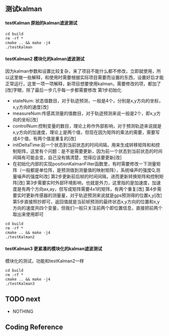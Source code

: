 ## 测试kalman
#### testKalman 原始的kalman滤波测试
```
cd build
rm -rf *
cmake .. && make -j4
./testKalman
```

#### testKalman2 模块化的kalman滤波测试
因为kalman参数和设置比较复杂，来了项目不能什么都不修改，立即就使用，所以这里做一些解释，和使用时需要根据实际项目需要而设置的东西，设置好后才能正常运行，这里一项一项解释，新项目想要使用kalman，需要修改的项，都加了[改]字眼，除了最后一步几乎每一步都需要修改
第1步初始化
+ stateNum: 状态值数目，对于轨迹预测，一般是4个，分别是x,y方向的坐标，x,y方向的速度[改]
+ measureNum:传感其测量的值数目，对于轨迹预测来说一般是2个，即x,y方向的坐标[改]
+ controlNum:控制变量的数目，理论上称作外部影响，对于预测轨迹来说就是x,y方向的加速度，理论上是两个值，但现在因为矩阵的乘法的需要，需要写成4个值，有两个值是重复的[改]
+ initDeltaTime:前一个状态到当前状态的时间间隔，用来生成转移矩阵和和控制矩阵，这里有个问题：是不是需要更新，因为前一个状态到当前状态的时间间隔有可能会变，自己没有搞清楚，觉得应该要更新[改]
+ 在初始化内部的实现positionKalmanFilter函数里，有时需要修改一下测量矩阵（一般都是单位阵，是预测值到测量值的映射矩阵），系统噪声的强度Q,测量噪声的强度R[改]
第2步更新前后帧的时间间隔，进而更新转换矩阵和控制矩阵[改]
第3步需要实时外部环境影响，也就是外力，这里指的是加速度，加速度是有两个方向ax,ay，但写成矩阵需要4x1的矩阵，有两个重复[改]
第4步需要实时更新传感器的测量量，对于轨迹预测来说就是gps预测得的位置x,y[改]
第5步直接照抄即可，返回值就是当前帧预测的最终状态x,y方向的位置和x,y方向的速度共四个变量，但我们一般只关注前两个即位置信息，直接把前两个取出来使用即可
```
cd build
rm -rf *
cmake .. && make -j4
./testKalman2
```

#### testKalman3 更紧凑的模块化的kalman滤波测试
模块化的测试，功能和testKalman2一样
```
cd build
rm -rf *
cmake .. && make -j4
./testKalman3
```

## TODO next
+ NOTHING
## Coding Reference

